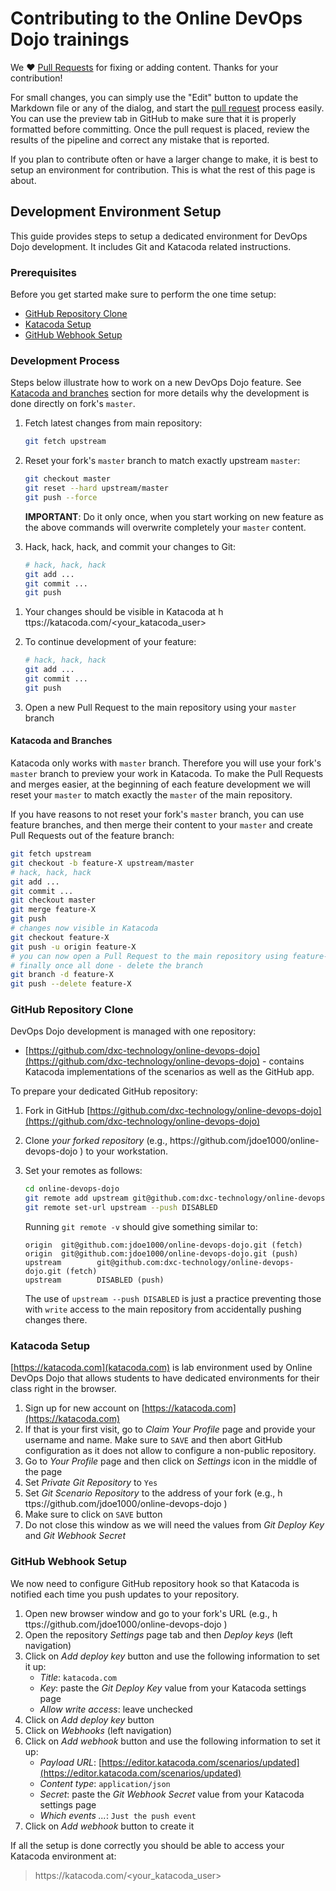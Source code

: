 # Contributing to the Online DevOps Dojo trainings

We :heart: [Pull Requests](https://help.github.com/articles/about-pull-requests/)
for fixing or adding content. Thanks for your contribution!

For small changes, you can simply use the "Edit" button to update the Markdown
file or any of the dialog, and start the
[pull request](https://help.github.com/articles/about-pull-requests/) process
easily. You can use the preview tab in GitHub to make sure that it is properly
formatted before committing. Once the pull request is placed, review the results
of the pipeline and correct any mistake that is reported.

If you plan to contribute often or have a larger change to make, it is best to
setup an environment for contribution. This is what the rest of this page is about.

## Development Environment Setup

This guide provides steps to setup a dedicated environment for DevOps Dojo
development. It includes Git and Katacoda related instructions.

### Prerequisites

Before you get started make sure to perform the one time setup:

* [GitHub Repository Clone](#github-repository-clone)
* [Katacoda Setup](#katacoda-setup)  
* [GitHub Webhook Setup](#github-webhook-setup)

### Development Process

Steps below illustrate how to work on a new DevOps Dojo feature.
See [Katacoda and branches](#katacoda-and-branches)
section for more details why the development is done directly on fork's `master`.

1. Fetch latest changes from main repository:

   ```sh
   git fetch upstream
   ```

1. Reset your fork's `master` branch to match exactly upstream `master`:

   ```sh
   git checkout master
   git reset --hard upstream/master
   git push --force
   ```

   **IMPORTANT**: Do it only once, when you start working on new feature as
   the above commands will overwrite completely your `master` content.
1. Hack, hack, hack, and commit your changes to Git:

   ```sh
   # hack, hack, hack
   git add ...
   git commit ...
   git push
   ```

<!-- Note "h&#8203;ttps" is included as a hidden character to force GitHub-flavored Markdown
     to not render the URL as a link. Team opted for this over code fence. -->
1. Your changes should be visible in Katacoda at h&#8203;ttps://katacoda.com/<your_katacoda_user>
1. To continue development of your feature:

   ```sh
   # hack, hack, hack
   git add ...
   git commit ...
   git push
   ```

1. Open a new Pull Request to the main repository using your `master` branch

#### Katacoda and Branches

Katacoda only works with `master` branch. Therefore you will use your fork's
`master` branch to preview your work in Katacoda. To make the Pull Requests
and merges easier, at the beginning of each feature development we will reset
your `master` to match exactly the `master` of the main repository.

If you have reasons to not reset your fork's `master` branch, you can use
feature branches, and then merge their content to your `master` and create
Pull Requests out of the feature branch:

```sh
git fetch upstream
git checkout -b feature-X upstream/master
# hack, hack, hack
git add ...
git commit ...
git checkout master
git merge feature-X
git push
# changes now visible in Katacoda
git checkout feature-X
git push -u origin feature-X
# you can now open a Pull Request to the main repository using feature-X branch
# finally once all done - delete the branch
git branch -d feature-X
git push --delete feature-X
```

### GitHub Repository Clone

DevOps Dojo development is managed with one repository:
<!--* https://github.com/dxc-technology/devops-dojo-plans - contains
 the course outlines and module plans-->

* [https://github.com/dxc-technology/online-devops-dojo](https://github.com/dxc-technology/online-devops-dojo)
\- contains Katacoda implementations of the scenarios as well as the GitHub app.

To prepare your dedicated GitHub repository:

1. Fork in GitHub [https://github.com/dxc-technology/online-devops-dojo](https://github.com/dxc-technology/online-devops-dojo)
2. Clone *your forked repository* (e.g., h&#8203;ttps://github.com/jdoe1000/online-devops-dojo )
 to your workstation.
3. Set your remotes as follows:

   ```sh
   cd online-devops-dojo
   git remote add upstream git@github.com:dxc-technology/online-devops-dojo.git
   git remote set-url upstream --push DISABLED
   ```

   Running `git remote -v` should give something similar to:

   ```text
   origin  git@github.com:jdoe1000/online-devops-dojo.git (fetch)
   origin  git@github.com:jdoe1000/online-devops-dojo.git (push)
   upstream        git@github.com:dxc-technology/online-devops-dojo.git (fetch)
   upstream        DISABLED (push)
   ```

   The use of `upstream --push DISABLED` is just a practice preventing those
   with `write` access to the main repository from accidentally pushing changes
   there.

### Katacoda Setup

[https://katacoda.com](katacoda.com) is lab environment used by Online DevOps Dojo that allows students to have dedicated environments for their class right in the browser.

1. Sign up for new account on [https://katacoda.com](https://katacoda.com)
2. If that is your first visit, go to _Claim Your Profile_ page and provide your
   username and name. Make sure to `SAVE` and then abort GitHub configuration
   as it does not allow to configure a non-public repository.
3. Go to _Your Profile_ page and then click on _Settings_ icon in the middle of
   the page
4. Set _Private Git Repository_ to `Yes`
5. Set _Git Scenario Repository_ to the address of your fork (e.g., h&#8203;ttps://github.com/jdoe1000/online-devops-dojo )
6. Make sure to click on `SAVE` button
7. Do not close this window as we will need the values from _Git Deploy Key_
   and _Git Webhook Secret_

### GitHub Webhook Setup

We now need to configure GitHub repository hook so that Katacoda is notified
each time you push updates to your repository.

1. Open new browser window and go to your fork's URL (e.g., h&#8203;ttps://github.com/jdoe1000/online-devops-dojo )
2. Open the repository _Settings_ page tab and then _Deploy keys_ (left navigation)
3. Click on _Add deploy key_ button and use the following information to set it up:
   * _Title_: `katacoda.com`
   * _Key_: paste the _Git Deploy Key_ value from your Katacoda settings page
   * _Allow write access_: leave unchecked
4. Click on _Add deploy key_ button
5. Click on _Webhooks_ (left navigation)
6. Click on _Add webhook_ button and use the following information to set it up:
   * _Payload URL_: [https://editor.katacoda.com/scenarios/updated](https://editor.katacoda.com/scenarios/updated)
   * _Content type_: `application/json`
   * _Secret_: paste the _Git Webhook Secret_ value from your Katacoda settings page
   * _Which events ..._: `Just the push event`
7. Click on _Add webhook_ button to create it

If all the setup is done correctly you should be able to access your
Katacoda environment at:

> h&#8203;ttps://katacoda.com/<your_katacoda_user>
